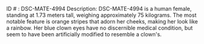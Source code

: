 ID # : DSC-MATE-4994
Description: DSC-MATE-4994 is a human female, standing at 1.73 meters tall, weighing approximately 75 kilograms. The most notable feature is orange stripes that adorn her cheeks, making her look like a rainbow. Her blue clown eyes have no discernible medical condition, but seem to have been artificially modified to resemble a clown's.
